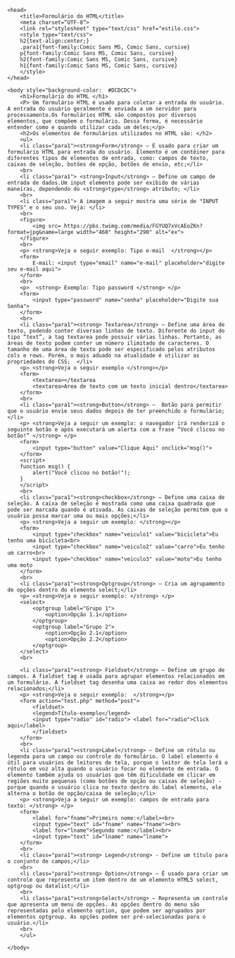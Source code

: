 <!DOCTYPE html>
<html>

	<head>
		<title>Formulário do HTML</title>
		<meta charset=“UTF-8”>
		<link rel="stylesheet" type="text/css" href="estilo.css">
		<style type="text/css">
		h2{text-align:center;}
		.para1{font-family:Comic Sans MS, Comic Sans, cursive}
		p{font-family:Comic Sans MS, Comic Sans, cursive}
		h2{font-family:Comic Sans MS, Comic Sans, cursive}
		h1{font-family:Comic Sans MS, Comic Sans, cursive}
		</style>
	</head>

	<body style="background-color:	#DCDCDC">
		<h1>Formulário do HTML </h1>
		<P> Um formulário HTML é usado para coletar a entrada do usuário. A entrada do usuário geralmente é enviada a um servidor para processamento.Os formulários HTML são compostos por diversos elementos, que compõem o formulário. Dessa forma, é necessário entender como e quando utilizar cada um deles;</p>
		<h2>Os elementos de formulários utilizados no HTML são: </h2>
		<ul>
		<li class="para1"><strong>Form</strong> – É usado para criar um formulário HTML para entrada do usuário. Elemento é um contêiner para diferentes tipos de elementos de entrada, como: campos de texto, caixas de seleção, botões de opção, botões de envio, etc;</li>
		<br>
		<li class="para1"> <strong>Input</strong> – Define um campo de entrada de dados.Um input elemento pode ser exibido de várias maneiras, dependendo do <strong>type</strong> atributo; </li>
		<br>
		<li class="para1"> A imagem a seguir mostra uma série de "INPUT TYPES" e o seu uso. Veja: </li>
		<br>
		<figure>
			<img src= https://pbs.twimg.com/media/FGYUQ7xVcAEoZKn?format=jpg&name=large width="460" height="290" alt="ex">
		</figure>
		<br>
		<p> <strong>Veja o seguir exemplo: Tipo e-mail  </strong></p>
		<form>
			E-mail: <input type="email" name="e-mail" placeholder="digite seu e-mail aqui">
		</form>
		<br>
		<p>  <strong> Exemplo: Tipo password </strong> </p>
		<form>
			<input type="password" name="senha" placeholder="Digite sua Senha">
		</form>
		<br>
		<li class="para1"><strong> Textarea</strong> – Define uma área de texto, podendo conter diversas linhas de texto. Diferente do input do tipo “text”, a tag textarea pode possuir várias linhas. Portanto, as áreas de texto podem conter um número ilimitado de caracteres. O tamanho de uma área de texto pode ser especificado pelos atributos cols e rows. Porém, o mais aduado na atualidade é utilizar as propriedades do CSS;  </li>
		<p> <strong>Veja o seguir exemplo </strong></p>
		<form>
			<textarea></textarea
			<textarea>Area de texto com um texto inicial dentro</textarea>
		</form>
		<br>
		<li class="para1"><strong>Button</strong> –  Botão para permitir que o usuário envie seus dados depois de ter preenchido o formulário;</li>
		<p> <strong>Veja a seguir um exemplo: o navegador irá renderizá o seguinte botão e após executará um alerta com a frase “Você clicou no botão!” </strong> </p>
		<form>
			<input type="button" value="Clique Aqui" onclick="msg()">
		</form>
		<script>
		function msg() {
			alert("Você clicou no botão!");
		}
		</script>
		<br>
		<li class="para1"><strong>checkbox</strong> – Define uma caixa de seleção. A caixa de seleção é mostrada como uma caixa quadrada que pode ser marcada quando é ativada. As caixas de seleção permitem que o usuário possa marcar uma ou mais opções;</li>
		<p> <strong>Veja a seguir um exemplo: </strong></p>
		<form>
			<input type="checkbox" name="veiculo1" value="bicicleta">Eu tenho uma bicicleta<br>
			<input type="checkbox" name="veiculo2" value="carro">Eu tenho um carro<br>
			<input type="checkbox" name="veiculo3" value="moto">Eu tenho uma moto
		</form>
		<br>
		<li class="para1"><strong>Optgroup</strong> – Cria um agrupamento de opções dentro do elemento select;</li>
		<p> <strong>Veja o seguir exemplo: </strong> </p>
		<select>
			<optgroup label="Grupo 1">
				<option>Opção 1.1</option>
			</optgroup>
			<optgroup label="Grupo 2">
				<option>Opção 2.1</option>
				<option>Opção 2.2</option>
			</optgroup>
		</select>
		<br>
		
		<li class="para1"><strong> Fieldset</strong> – Define um grupo de campos. A fieldset tag é usada para agrupar elementos relacionados em um formulário. A fieldset tag desenha uma caixa ao redor dos elementos relacionados;</li>
		<p> <strong>Veja o seguir exemplo:  </strong></p>
		<form action="test.php" method="post">
			<fieldset>
			<legend>Título-exemplo</legend>
			<input type="radio" id="radio"> <label for="radio">Click aqui</label>
			</fieldset>
		</form>
		<br>
		<li class="para1"><strong>Label</strong> – Define um rótulo ou legenda para um campo ou controle do formulário. O label elemento é útil para usuários de leitores de tela, porque o leitor de tela lerá o rótulo em voz alta quando o usuário focar no elemento de entrada. O elemento também ajuda os usuários que têm dificuldade em clicar em regiões muito pequenas (como botões de opção ou caixas de seleção) - porque quando o usuário clica no texto dentro do label elemento, ele alterna o botão de opção/caixa de seleção;</li>
		<p> <strong>Veja a seguir um exemplo: campos de entrada para texto: </strong> </p>
		<form>
			<label for="fname">Primeiro nome:</label><br>
			<input type="text" id="fname" name="fname"><br>
			<label for="lname">Segundo name:</label><br>
			<input type="text" id="lname" name="lname">
		</form>
		<br>
		<li class="para1"><strong> Legend</strong> - Define um título para o conjunto de campos;</li>
		<br>
		<li class="para1"><strong> Option</strong> – É usado para criar um controle que representa um item dentro de um elemento HTML5 select, optgroup ou datalist;</li>
		<br>
		<li class="para1"><strong>Select</strong> – Representa um controle que apresenta um menu de opções. As opções dentro do menu são representadas pelo elemento option, que podem ser agrupados por elementos optgroup. As opções podem ser pré-selecionadas para o usuário.</li>
		<br>
		</ul>

	</body>
</html>
